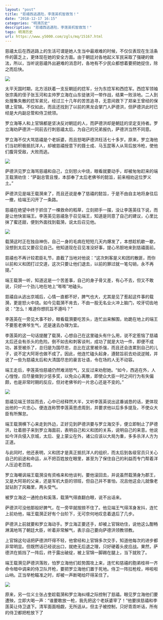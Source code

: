 ```yaml
---
layout: "post"
title: "慈禧西逃遇险，李莲英机智救驾！"
date: "2018-12-17 16:15"
categories: "明清历史"
description: "慈禧西逃遇险，李莲英机智救驾！"
tags: 明清历史
url: https://www.y5000.com/zgls/mq/15167.html
---
```






慈禧太后在西逃路上的生活可谓是她人生当中最艰难的时候，不仅仅表现在生活条件的匮乏上，更体现在她的安全方面。由于朝廷对各地起义军民采取了强硬的做法，所以，当听说慈禧外出避难的消息时，各地有不少民众都想着要把她捉住，除之而后快。

![](https://img.y5000.com/uploads/allimg/170227/1402062K2-0.jpg)

太平天国时期，北方活跃着一支反朝廷的捻军，分为东捻军和西捻军。西捻军领袖张宗禹的侄子张玉河和主帅罗立海在山东徒骇河一带作战，结果一败涂地。二人到处搜集失散的捻军弟兄，经过三十几年的苦苦追寻，无意间救下了郑亲王曾经的保镖上官锦。不仅如此，而且还找到了以前的黑龙会掌门人萨德洪，但萨德洪此时已经是大内副总管和侍卫统领。

罗立海等人和上官锦都是坚决反对朝廷的人，而萨德洪却是朝廷的坚定支持者。罗立海劝萨德洪一同前去行刺慈禧太后，为自己的兄弟报仇，萨德洪当然不同意。

罗立海不仅大骂慈禧是个老妖婆，而且怒喝萨德洪枉活七十多岁。原来，罗立海他们当初积极抵抗洋人，却被慈禧授意下的聂士成、马玉昆等人从背后放冷枪，使他们腹背受敌，大败而逃。

![](https://img.y5000.com/uploads/allimg/170227/1402063H8-1.jpg)

萨德洪见罗立海骂慈禧和自己，立刻怒火中烧，眼看就要动手，却被匆匆赶来的端王载漪劝住：“萨副总管且慢，本邸奉了太后老佛爷的懿旨，前来相劝这位罗义土。”

萨德洪见是端王载漪来了，而且还说是奉了慈禧的懿旨，于是不由自主地将身往后一撤，给端王闪开了一条路。

慈禧在绝望中终于抓住了一棵救命的稻草，立刻把手一摆，没让李莲英往下说，而是让他快宣端王。李莲英见慈禧急于召见端王，知道是同意了自己的建议，心里比抹了蜜还甜，便到外面找到载漪，说太后召见他。

![](https://img.y5000.com/uploads/allimg/170227/1402062N8-2.jpg)

载漪这时正在独自神伤，自己一身的毛病在短短几天内爆发了，本想趁机歇一歇，没想到太后又要召见自己。他知道现在召见准没好事，提心吊胆地来到慈禧面前。

慈禧也不再计较君臣礼节，直截了当地对他说：“这次刺客是义和团的散匪，而你以前和义和团打过交道，这次只要让他们退去，以前的罪过就一笔勾销，永不再提。”

端王载漪一听，知道这是一个苦差事，自己的身子骨又差，有心不去，但又不敢说，只好一个劲儿地在地上“嘭嘭”地磕头。

慈禧自从逃出京城后，心情一直都不好，脾气也大，尤其是见了惹起这件事的载漪，更是怒火中烧。如今见载漪不肯去，不由一股无名业火冲上脑门，咬牙切齿地说：“怎么！难道你想抗旨不遵吗？”

李莲英在一旁见大事不妙，眼看载漪要吃苦头，连忙出来解围，劝跪在地上的端王不要惹老佛爷生气，还是速去办理为宜。

李莲英的这一句话提醒了载漪，心想自己在这里磕头有什么用，说不定惹恼了慈禧太后还会有杀头的危险。倒不如去和刺客谈判，成功了就是大功一件，即便不成功，甚至被杀了，总归是为国尽忠，总比在这里被杀强，而且还会连累到自己的儿子，说不定大阿哥也做不成了。因此，他连忙磕头起身，遵懿旨前去劝说逆贼，并说了一些为慈禧太后和大清国尽忠的豪言壮语，令在场的人无不动容。

端王走后，李莲英怕慈禧仍然难消怒气，又反过来劝慰她。“如今，西逃在外，人心惶惶，应尽量做到少惩多奖，以免众心离散，即使众大臣一时之间行为有失偏颇，也是非常时期的反应，但对老佛爷的一片忠心还是不变的。”

![](https://img.y5000.com/uploads/allimg/170227/1402064U1-3.jpg)

慈禧见端王领旨而去，心中已经释然大半，又听李莲英说出这番诚恳的话，更体现出他的一片忠心。便连连称赞李莲英思虑周到，并要求他以后多多提及，不使众大臣有所懈怠。

端王载漪横下心来走到外边，正好见到萨德洪要与罗立海交手，便立即制止了萨德洪，壮着胆子来到罗立海面前，表明自己和义和团的关系，说明自己的来意。他说如今洋兵侵入京城，太后、皇上蒙尘在外，诸公应该以大局为重，多多杀洋人方为正道。

与此同时，他还表明，义和团才是真正抵抗洋人的组织，而太后到各级官员只关心自己的前途和命运，从不把百姓放在眼里，甚至为了保住自己的利益而专门帮着洋人压迫老百姓。

罗立海嘲讽端王载漪没有资格来和他谈判，要他滚回去，并说虽然载漪身为郡王，又是大阿哥的父亲，还是军机大臣的领班，但自己并不害怕，况且他这会儿就像老鼠钻到了风箱里，两头受气。

被罗立海这一通抢白和奚落，载漪气得直翻白眼，说不出话来。

萨德洪可没他那般好脾气，在一旁早就按捺不住了。他见端王气得浑身发抖，连忙上前劝他，端王载漪正好有个台阶下，无可奈何地叹息着退后了几步。

萨德洪上前就要和罗立海动手。罗立海正要还手，却被上官锦劝住，说他这么酣畅淋漓地骂了朝廷大臣，听着非常解气，表示自己要向萨德洪领教领教。

上官锦这句话把萨德洪吓得不轻，他曾经和上官锦多次交手，知道他每次的进步都非常明显。但既然话已经说出口，就绝无后退之理，只好硬着头皮应战。果然，萨德洪在抵挡了一阵后，终于露出破绽，被上官锦一脚踢在腿上，当下就败了。

端王载漪见萨德洪落败，怕罗立海他们趁势围攻上来，连忙和慈禧的胞弟桂祥一齐命令暗中调来的侍卫队开枪，要把罗立海他们置于死地。侍卫一阵拉枪栓，哗啦啦山响。正当举枪瞄准之时，却被一声断喝给吓得呆住了。

![](https://img.y5000.com/uploads/allimg/170227/14020C393-4.jpg)

原来，另一位义士张占奎趁载漪和罗立海纠缠之际控制了慈禧。眼见罗立海他们要遭殃，立即大喝一声：“谁要敢放一枪，我先把这个老妖婆宰了！”他要挟慈禧和李莲英让侍卫退下。清军面面相觑，无所适从，但主子被控制，只好乖乖听话，所有的侍卫都把枪放下了
